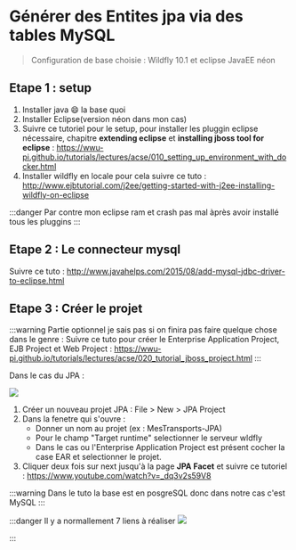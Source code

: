 # Générer des Entites jpa via des tables MySQL 

> Configuration de base choisie : Wildfly 10.1 et eclipse JavaEE néon 

## Etape 1 : setup

1. Installer java :smile: la base quoi
2. Installer Eclipse(version néon dans mon cas)
3. Suivre ce tutoriel pour le setup, pour installer les pluggin eclipse nécessaire, chapitre **extending eclipse** et **installing jboss tool for eclipse** :  https://wwu-pi.github.io/tutorials/lectures/acse/010_setting_up_environment_with_docker.html 
4. Installer wildfly en locale pour cela suivre ce tuto : http://www.ejbtutorial.com/j2ee/getting-started-with-j2ee-installing-wildfly-on-eclipse 

:::danger
Par contre mon eclipse ram et crash pas mal àprès avoir installé tous les pluggins
:::

## Etape 2 : Le connecteur mysql  

Suivre ce tuto : http://www.javahelps.com/2015/08/add-mysql-jdbc-driver-to-eclipse.html

## Etape 3 : Créer le projet

:::warning
Partie optionnel je sais pas si on finira pas faire quelque chose dans le genre :
Suivre ce tuto pour créer le Enterprise Application Project, EJB Project et Web Project : https://wwu-pi.github.io/tutorials/lectures/acse/020_tutorial_jboss_project.html
:::

Dans le cas du JPA : 

![](https://i.imgur.com/WLSO7K8.png)


1. Créer un nouveau projet JPA : File > New > JPA Project 
2. Dans la fenetre qui s'ouvre :
    * Donner un nom au projet (ex : MesTransports-JPA)
    * Pour le champ "Target runtime" selectionner le serveur wldfly
    * Dans le cas ou l'Enterprise Application Project est présent cocher la case EAR et selectionner le projet. 
3. Cliquer deux fois sur next jusqu'à la page **JPA Facet** et suivre ce tutoriel : https://www.youtube.com/watch?v=_dq3v2s59V8

:::warning
Dans le tuto la base est en posgreSQL donc dans notre cas c'est MySQL
:::

:::danger
Il y a normallement 7 liens à réaliser 
![](https://i.imgur.com/LbBnUiH.png)

:::
    
